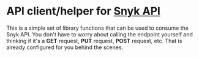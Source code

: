 # API client/helper for [Snyk API](https://snyk.docs.apiary.io/#reference/users/user-details/get-user-details)
This is a simple set of library functions that can be used to consume the Snyk API. You don't have to worry about calling the endpoint yourself and thinking if it's a __GET__ request, __PUT__ request, __POST__ request, etc. That is already configured for you behind the scenes.
